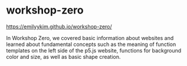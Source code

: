 # workshop-zero
https://emilyykim.github.io/workshop-zero/

In Workshop Zero, we covered basic information about websites and learned about fundamental concepts such as the meaning of function templates on the left side of the p5.js website, functions for background color and size, as well as basic shape creation.
